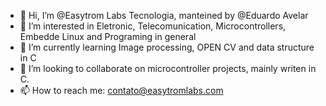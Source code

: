 - 👋 Hi, I’m @Easytrom Labs Tecnologia, manteined by @Eduardo Avelar
- 👀 I’m interested in Eletronic, Telecomunication, Microcontrollers, Embedde Linux and Programing in general
- 🌱 I’m currently learning Image processing, OPEN CV and data structure in C
- 💞️ I’m looking to collaborate on microcontroller projects, mainly writen in C.
- 📫 How to reach me: contato@easytromlabs.com

<!---
Easytrom/Easytrom is a ✨ special ✨ repository because its `README.md` (this file) appears on your GitHub profile.
You can click the Preview link to take a look at your changes.
--->
